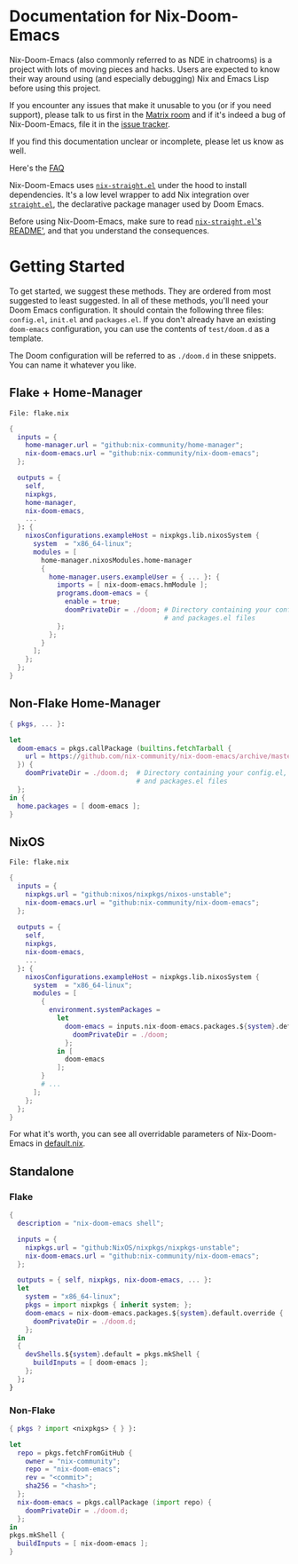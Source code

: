 # Documentation for Nix-Doom-Emacs

Nix-Doom-Emacs (also commonly referred to as NDE in chatrooms) is a project with lots of moving pieces and hacks. Users are expected to know their way around using (and especially debugging) Nix and Emacs Lisp before using this project.

If you encounter any issues that make it unusable to you (or if you need support), please talk to us first in the [Matrix room](https://matrix.to/#/#doom-emacs:nixos.org) and if it's indeed a bug of Nix-Doom-Emacs, file it in the [issue tracker](https://github.com/nix-community/nix-doom-emacs/issues).

If you find this documentation unclear or incomplete, please let us know as well.

Here's the [FAQ](./faq.md)

Nix-Doom-Emacs uses [`nix-straight.el`](https://github.com/nix-community/nix-straight.el) under the hood to install dependencies. It's a low level wrapper to add Nix integration over [`straight.el`](https://github.com/radian-software/straight.el), the declarative package manager used by Doom Emacs. 

Before using Nix-Doom-Emacs, make sure to read [`nix-straight.el`'s README'](https://github.com/nix-community/nix-straight.el), and that you understand the consequences.

# Getting Started

To get started, we suggest these methods. They are ordered from most suggested to least suggested.
In all of these methods, you'll need your Doom Emacs configuration. It should contain the following three files: 
`config.el`, `init.el` and `packages.el`. If you don't already have an existing `doom-emacs` configuration, you can use the contents of `test/doom.d` as a template.

The Doom configuration will be referred to as `./doom.d` in these snippets. You can name it whatever you like.

## Flake + Home-Manager

`File: flake.nix`
```nix
{
  inputs = {
    home-manager.url = "github:nix-community/home-manager";
    nix-doom-emacs.url = "github:nix-community/nix-doom-emacs";
  };

  outputs = {
    self,
    nixpkgs,
    home-manager,
    nix-doom-emacs,
    ...
  }: {
    nixosConfigurations.exampleHost = nixpkgs.lib.nixosSystem {
      system  = "x86_64-linux";
      modules = [
        home-manager.nixosModules.home-manager
        {
          home-manager.users.exampleUser = { ... }: {
            imports = [ nix-doom-emacs.hmModule ];
            programs.doom-emacs = {
              enable = true;
              doomPrivateDir = ./doom; # Directory containing your config.el, init.el
                                       # and packages.el files
            };
          };
        }
      ];
    };
  };
}
```

## Non-Flake Home-Manager

```nix
{ pkgs, ... }:

let
  doom-emacs = pkgs.callPackage (builtins.fetchTarball {
    url = https://github.com/nix-community/nix-doom-emacs/archive/master.tar.gz;
  }) {
    doomPrivateDir = ./doom.d;  # Directory containing your config.el, init.el
                                # and packages.el files
  };
in {
  home.packages = [ doom-emacs ];
}
```


## NixOS

`File: flake.nix`
```nix
{
  inputs = {
    nixpkgs.url = "github:nixos/nixpkgs/nixos-unstable";
    nix-doom-emacs.url = "github:nix-community/nix-doom-emacs";
  };
  
  outputs = {
    self,
    nixpkgs,
    nix-doom-emacs,
    ...
  }: {
    nixosConfigurations.exampleHost = nixpkgs.lib.nixosSystem {
      system  = "x86_64-linux";
      modules = [
        { 
          environment.systemPackages = 
            let
              doom-emacs = inputs.nix-doom-emacs.packages.${system}.defaut.override {
                doomPrivateDir = ./doom;
              };
            in [
              doom-emacs
            ];
        }
        # ...
      ];
    };
  };
}
```

For what it's worth, you can see all overridable parameters of Nix-Doom-Emacs in [default.nix](../default.nix).

## Standalone

### Flake

```nix
{
  description = "nix-doom-emacs shell";

  inputs = {
    nixpkgs.url = "github:NixOS/nixpkgs/nixpkgs-unstable";
    nix-doom-emacs.url = "github:nix-community/nix-doom-emacs";
  };

  outputs = { self, nixpkgs, nix-doom-emacs, ... }:
  let
    system = "x86_64-linux";
    pkgs = import nixpkgs { inherit system; };
    doom-emacs = nix-doom-emacs.packages.${system}.default.override {
      doomPrivateDir = ./doom.d;
    };
  in
  {
    devShells.${system}.default = pkgs.mkShell {
      buildInputs = [ doom-emacs ];
    };
  };
}
```

### Non-Flake
```nix
{ pkgs ? import <nixpkgs> { } }:

let
  repo = pkgs.fetchFromGitHub {
    owner = "nix-community";
    repo = "nix-doom-emacs";
    rev = "<commit>";
    sha256 = "<hash>";
  };
  nix-doom-emacs = pkgs.callPackage (import repo) {
    doomPrivateDir = ./doom.d;
  };
in
pkgs.mkShell {
  buildInputs = [ nix-doom-emacs ];
}
```
